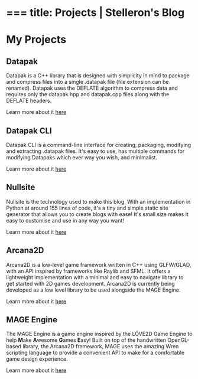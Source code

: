 ===
title: Projects | Stelleron's Blog
===
# My Projects
## Datapak 
Datapak is a C++ library that is designed with simplicity in mind to package and compress files into a single .datapak file (file extension can be renamed). Datapak uses the DEFLATE algorithm to compress data and requires only the datapak.hpp and datapak.cpp files along with the DEFLATE headers.

Learn more about it [here](https://github.com/stelleron/datapak)

## Datapak CLI
Datapak CLI is a command-line interface for creating, packaging, modifying and extracting .datapak files. It's easy to use, has multiple commands for modifying Datapaks which ever way you wish, and minimalist.

Learn more about it [here](https://github.com/stelleron/datapak-cli)
## Nullsite
Nullsite is the technology used to make this blog. With an implementation in Python at around 155 lines of code, it's a tiny and simple static site generator that allows you to create blogs with ease! It's small size makes it easy to customise and use in any way you want!

Learn more about it [here](https://github.com/stelleron/nullsite)
## Arcana2D
Arcana2D is a low-level game framework written in C++ using GLFW/GLAD, with an API inspired by frameworks like Raylib and SFML. It offers a lightweight implementation with a minimal and easy to navigate library to get started with 2D games development. Arcana2D is currently being developed as a low level library to be used alongside the MAGE Engine.

Learn more about it [here](https://github.com/stelleron/arcana2d)

## MAGE Engine
The MAGE Engine is a game engine inspired by the LÖVE2D Game Engine to help **M**ake **A**wesome **G**ames **E**asy! Built on top of the handwritten OpenGL-based library, the Arcana2D framework, MAGE uses the amazing Wren scripting language to provide a convenient API to make for a comfortable game design experience.

Learn more about it [here](https://github.com/stelleron/mage-engine)